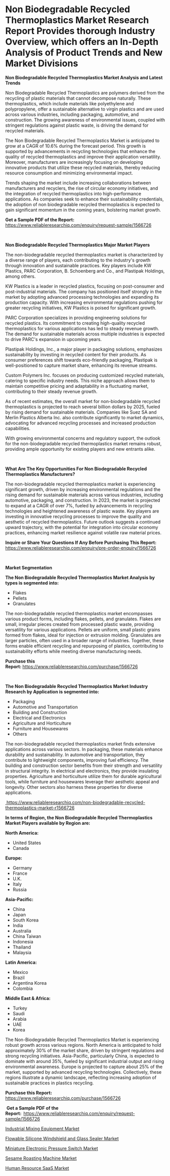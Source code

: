 <p><h1>Non Biodegradable Recycled Thermoplastics Market Research Report Provides thorough Industry Overview, which offers an In-Depth Analysis of Product Trends and New Market Divisions</h1></p><p><strong>Non Biodegradable Recycled Thermoplastics Market Analysis and Latest Trends</strong></p>
<p><p>Non Biodegradable Recycled Thermoplastics are polymers derived from the recycling of plastic materials that cannot decompose naturally. These thermoplastics, which include materials like polyethylene and polypropylene, offer a sustainable alternative to virgin plastics and are used across various industries, including packaging, automotive, and construction. The growing awareness of environmental issues, coupled with stringent regulations against plastic waste, is driving the demand for recycled materials.</p><p>The Non Biodegradable Recycled Thermoplastics Market is anticipated to grow at a CAGR of 10.6% during the forecast period. This growth is supported by advancements in recycling technologies that enhance the quality of recycled thermoplastics and improve their application versatility. Moreover, manufacturers are increasingly focusing on developing innovative products that utilize these recycled materials, thereby reducing resource consumption and minimizing environmental impact. </p><p>Trends shaping the market include increasing collaborations between manufacturers and recyclers, the rise of circular economy initiatives, and the integration of recycled thermoplastics into high-performance applications. As companies seek to enhance their sustainability credentials, the adoption of non biodegradable recycled thermoplastics is expected to gain significant momentum in the coming years, bolstering market growth.</p></p>
<p><strong>Get a Sample PDF of the Report:&nbsp;</strong> <a href="https://www.reliableresearchiq.com/enquiry/request-sample/1566726?utm_campaign=100&utm_medium=2&utm_source=Github&utm_content=ia&utm_term=07122024&utm_id=non-biodegradable-recycled-thermoplastics">https://www.reliableresearchiq.com/enquiry/request-sample/1566726</a></p>
<p>&nbsp;</p>
<p><strong>Non Biodegradable Recycled Thermoplastics Major Market Players</strong></p>
<p><p>The non-biodegradable recycled thermoplastics market is characterized by a diverse range of players, each contributing to the industry's growth through innovation and sustainable practices. Key players include KW Plastics, PARC Corporation, B. Schoenberg and Co., and Plastipak Holdings, among others.</p><p>KW Plastics is a leader in recycled plastics, focusing on post-consumer and post-industrial materials. The company has positioned itself strongly in the market by adopting advanced processing technologies and expanding its production capacity. With increasing environmental regulations pushing for greater recycling initiatives, KW Plastics is poised for significant growth.</p><p>PARC Corporation specializes in providing engineering solutions for recycled plastics. Its commitment to creating high-quality recycled thermoplastics for various applications has led to steady revenue growth. The demand for sustainable materials across multiple industries is expected to drive PARC's expansion in upcoming years.</p><p>Plastipak Holdings, Inc., a major player in packaging solutions, emphasizes sustainability by investing in recycled content for their products. As consumer preferences shift towards eco-friendly packaging, Plastipak is well-positioned to capture market share, enhancing its revenue streams.</p><p>Custom Polymers Inc. focuses on producing customized recycled materials, catering to specific industry needs. This niche approach allows them to maintain competitive pricing and adaptability in a fluctuating market, contributing to their steady revenue growth.</p><p>As of recent estimates, the overall market for non-biodegradable recycled thermoplastics is projected to reach several billion dollars by 2025, fueled by rising demand for sustainable materials. Companies like Suez SA and Merlin Plastics Alberta Inc. also contribute significantly to market dynamics, advocating for advanced recycling processes and increased production capabilities.</p><p>With growing environmental concerns and regulatory support, the outlook for the non-biodegradable recycled thermoplastics market remains robust, providing ample opportunity for existing players and new entrants alike.</p></p>
<p>&nbsp;</p>
<p><strong>What Are The Key Opportunities For Non Biodegradable Recycled Thermoplastics Manufacturers?</strong></p>
<p><p>The non-biodegradable recycled thermoplastics market is experiencing significant growth, driven by increasing environmental regulations and the rising demand for sustainable materials across various industries, including automotive, packaging, and construction. In 2023, the market is projected to expand at a CAGR of over 7%, fueled by advancements in recycling technologies and heightened awareness of plastic waste. Key players are investing in innovative recycling processes to improve the quality and aesthetic of recycled thermoplastics. Future outlook suggests a continued upward trajectory, with the potential for integration into circular economy practices, enhancing market resilience against volatile raw material prices.</p></p>
<p><strong>Inquire or Share Your Questions If Any Before Purchasing This Report:</strong> <a href="https://www.reliableresearchiq.com/enquiry/pre-order-enquiry/1566726?utm_campaign=100&utm_medium=2&utm_source=Github&utm_content=ia&utm_term=07122024&utm_id=non-biodegradable-recycled-thermoplastics">https://www.reliableresearchiq.com/enquiry/pre-order-enquiry/1566726</a></p>
<p>&nbsp;</p>
<p><strong>Market Segmentation</strong></p>
<p><strong>The Non Biodegradable Recycled Thermoplastics Market Analysis by types is segmented into:</strong></p>
<p><ul><li>Flakes</li><li>Pellets</li><li>Granulates</li></ul></p>
<p><p>The non-biodegradable recycled thermoplastics market encompasses various product forms, including flakes, pellets, and granulates. Flakes are small, irregular pieces created from processed plastic waste, providing versatility for various applications. Pellets are uniform, small plastic grains formed from flakes, ideal for injection or extrusion molding. Granulates are larger particles, often used in a broader range of industries. Together, these forms enable efficient recycling and repurposing of plastics, contributing to sustainability efforts while meeting diverse manufacturing needs.</p></p>
<p><strong>Purchase this Report:&nbsp;</strong><a href="https://www.reliableresearchiq.com/purchase/1566726?utm_campaign=100&utm_medium=2&utm_source=Github&utm_content=ia&utm_term=07122024&utm_id=non-biodegradable-recycled-thermoplastics">https://www.reliableresearchiq.com/purchase/1566726</a></p>
<p>&nbsp;</p>
<p><strong>The Non Biodegradable Recycled Thermoplastics Market Industry Research by Application is segmented into:</strong></p>
<p><ul><li>Packaging</li><li>Automotive and Transportation</li><li>Building and Construction</li><li>Electrical and Electronics</li><li>Agriculture and Horticulture</li><li>Furniture and Housewares</li><li>Others</li></ul></p>
<p><p>The non-biodegradable recycled thermoplastics market finds extensive applications across various sectors. In packaging, these materials enhance durability and sustainability. In automotive and transportation, they contribute to lightweight components, improving fuel efficiency. The building and construction sector benefits from their strength and versatility in structural integrity. In electrical and electronics, they provide insulating properties. Agriculture and horticulture utilize them for durable agricultural tools, while furniture and housewares leverage their aesthetic appeal and longevity. Other sectors also harness these properties for diverse applications.</p></p>
<p><a href="https://www.reliableresearchiq.com/non-biodegradable-recycled-thermoplastics-market-r1566726?utm_campaign=100&utm_medium=2&utm_source=Github&utm_content=ia&utm_term=07122024&utm_id=non-biodegradable-recycled-thermoplastics">&nbsp;https://www.reliableresearchiq.com/non-biodegradable-recycled-thermoplastics-market-r1566726</a></p>
<p><strong>In terms of Region, the Non Biodegradable Recycled Thermoplastics Market Players available by Region are:</strong></p>
<p>
    <p> <strong> North America: </strong>
        <ul>
            <li>United States</li>
            <li>Canada</li>
        </ul>
        </p> 
    <p> <strong> Europe: </strong>
        <ul>
            <li>Germany</li>
            <li>France</li>
            <li>U.K.</li>
            <li>Italy</li>
            <li>Russia</li>
        </ul>
        </p> 
    <p> <strong> Asia-Pacific: </strong>
        <ul>
            <li>China</li>
            <li>Japan</li>
            <li>South Korea</li>
            <li>India</li>
            <li>Australia</li>
            <li>China Taiwan</li>
            <li>Indonesia</li>
            <li>Thailand</li>
            <li>Malaysia</li>
        </ul>
        </p> 
    <p> <strong> Latin America: </strong>
        <ul>
            <li>Mexico</li>
            <li>Brazil</li>
            <li>Argentina Korea</li>
            <li>Colombia</li>
        </ul>
        </p> 
    <p> <strong> Middle East & Africa: </strong>
        <ul>
            <li>Turkey</li>
            <li>Saudi</li>
            <li>Arabia</li>
            <li>UAE</li>
            <li>Korea</li>
        </ul>
    </p>
    </p>
<p><p>The Non-Biodegradable Recycled Thermoplastics Market is experiencing robust growth across various regions. North America is anticipated to hold approximately 30% of the market share, driven by stringent regulations and strong recycling initiatives. Asia-Pacific, particularly China, is expected to dominate with around 35%, fueled by significant industrial output and rising environmental awareness. Europe is projected to capture about 25% of the market, supported by advanced recycling technologies. Collectively, these regions illustrate a dynamic landscape, reflecting increasing adoption of sustainable practices in plastics recycling.</p></p>
<p><strong>Purchase this Report: </strong><a href="https://www.reliableresearchiq.com/purchase/1566726?utm_campaign=100&utm_medium=2&utm_source=Github&utm_content=ia&utm_term=07122024&utm_id=non-biodegradable-recycled-thermoplastics">https://www.reliableresearchiq.com/purchase/1566726</a></p>
<p>&nbsp;<strong>Get a Sample PDF of the Report:&nbsp;&nbsp;</strong><a href="https://www.reliableresearchiq.com/enquiry/request-sample/1566726?utm_campaign=100&utm_medium=2&utm_source=Github&utm_content=ia&utm_term=07122024&utm_id=non-biodegradable-recycled-thermoplastics">https://www.reliableresearchiq.com/enquiry/request-sample/1566726</a></p>
<p><strong></strong></p>
<p><p><a href="https://www.linkedin.com/pulse/competitive-analysis-industrial-mixing-equipment-market-cwtbc?utm_campaign=100&utm_medium=2&utm_source=Github&utm_content=ia&utm_term=07122024&utm_id=non-biodegradable-recycled-thermoplastics">Industrial Mixing Equipment Market</a></p><p><a href="https://www.linkedin.com/pulse/flowable-silicone-windshield-glass-sealer-market-size-application-vuqhc?utm_campaign=100&utm_medium=2&utm_source=Github&utm_content=ia&utm_term=07122024&utm_id=non-biodegradable-recycled-thermoplastics">Flowable Silicone Windshield and Glass Sealer Market</a></p><p><a href="https://issuu.com/reportprime-2/docs/miniature-electronic-pressure-switch-market-size-2?utm_campaign=100&utm_medium=2&utm_source=Github&utm_content=ia&utm_term=07122024&utm_id=non-biodegradable-recycled-thermoplastics">Miniature Electronic Pressure Switch Market</a></p><p><a href="https://issuu.com/reportprime-2/docs/sesame-roasting-machine-market-size-2030.pptx?utm_campaign=100&utm_medium=2&utm_source=Github&utm_content=ia&utm_term=07122024&utm_id=non-biodegradable-recycled-thermoplastics">Sesame Roasting Machine Market</a></p><p><a href="https://www.linkedin.com/pulse/compreh-proposis-fbaif?utm_campaign=100&utm_medium=2&utm_source=Github&utm_content=ia&utm_term=07122024&utm_id=non-biodegradable-recycled-thermoplastics">Human Resource SaaS Market</a></p></p>